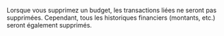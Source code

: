 Lorsque vous supprimez un budget, les transactions liées ne seront pas supprimées. Cependant, tous les historiques financiers (montants, etc.) seront également supprimés.